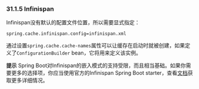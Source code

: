 ### 31.1.5 Infinispan

Infinispan没有默认的配置文件位置，所以需要显式指定：
```properties
spring.cache.infinispan.config=infinispan.xml
```
通过设置`spring.cache.cache-names`属性可以让缓存在启动时就被创建，如果定义了`ConfigurationBuilder` bean，它将用来定义该实例。

**提示** Spring Boot对Infinispan的嵌入模式的支持受限，而且相当基础。如果你需要更多的选择项，你应当使用官方的Infinispan Spring Boot starter，查看[文档](https://github.com/infinispan/infinispan-spring-boot)获取更多详细情况。
